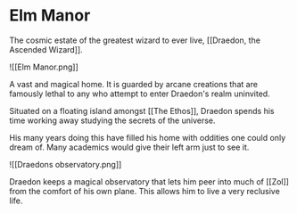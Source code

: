 # Elm Manor
The cosmic estate of the greatest wizard to ever live, [[Draedon, the Ascended Wizard]].

![[Elm Manor.png]]

A vast and magical home. It is guarded by arcane creations that are famously lethal to any who attempt to enter Draedon's realm uninvited.

Situated on a floating island amongst [[The Ethos]], Draedon spends his time working away studying the secrets of the universe.

His many years doing this have filled his home with oddities one could only dream of. Many academics would give their left arm just to see it.

![[Draedons observatory.png]]

Draedon keeps a magical observatory that lets him peer into much of [[Zol]] from the comfort of his own plane. This allows him to live a very reclusive life.